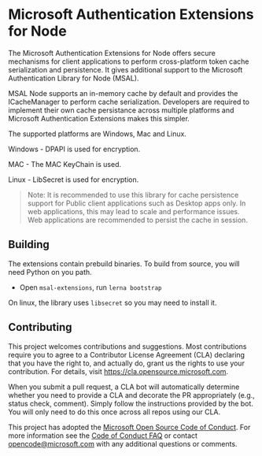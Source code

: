 # Microsoft Authentication Extensions for Node
The Microsoft Authentication Extensions for Node offers secure mechanisms for client applications to perform cross-platform token cache serialization and persistence. It gives additional support to the Microsoft Authentication Library for Node (MSAL).

MSAL Node supports an in-memory cache by default and provides the ICacheManager to perform cache serialization. Developers are required to implement their own cache persistance across multiple platforms and Microsoft Authentication Extensions makes this simpler.

The supported platforms are Windows, Mac and Linux.

Windows - DPAPI is used for encryption.

MAC - The MAC KeyChain is used.

Linux - LibSecret is used for encryption.

> Note: It is recommended to use this library for cache persistence support for Public client applications such as Desktop apps only. In web applications, this may lead to scale and performance issues. Web applications are recommended to persist the cache in session.


## Building

The extensions contain prebuild binaries. To build from source, you will need Python on you path.

- Open `msal-extensions`, run `lerna bootstrap`

On linux, the library uses `libsecret` so you may need to install it.

## Contributing

This project welcomes contributions and suggestions.  Most contributions require you to agree to a
Contributor License Agreement (CLA) declaring that you have the right to, and actually do, grant us
the rights to use your contribution. For details, visit https://cla.opensource.microsoft.com.

When you submit a pull request, a CLA bot will automatically determine whether you need to provide
a CLA and decorate the PR appropriately (e.g., status check, comment). Simply follow the instructions
provided by the bot. You will only need to do this once across all repos using our CLA.

This project has adopted the [Microsoft Open Source Code of Conduct](https://opensource.microsoft.com/codeofconduct/).
For more information see the [Code of Conduct FAQ](https://opensource.microsoft.com/codeofconduct/faq/) or
contact [opencode@microsoft.com](mailto:opencode@microsoft.com) with any additional questions or comments.

